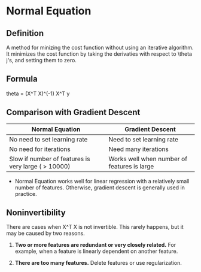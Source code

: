 # Normal Equation

## Definition

A method for minizing the cost function without using an iterative algorithm. It minimizes the cost function by taking the derivaties with respect to \theta j's, and setting them to zero.

## Formula

theta = (X^T X)^(-1) X^T y

## Comparison with Gradient Descent
| **Normal Equation** | **Gradient Descent** |
| ------------------- | -------------------- |
| No need to set learning rate | Need to set learning rate |
| No need for iterations       | Need many iterations      |
| Slow if number of features is very large ( > 10000) | Works well when number of features is large |

* Normal Equation works well for linear regression with a relatively small number of features. Otherwise, gradient descent is generally used in practice.

## Noninvertibility

There are cases when X^T X is not invertible. This rarely happens, but it may be caused by two reasons.

1) **Two or more features are redundant or very closely related.**
   For example, when a feature is linearly dependent on another feature.

2) **There are too many features.**
   Delete features or use regularization.